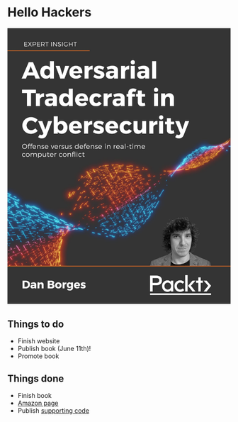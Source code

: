 
# Hello Hackers

![offense vs defense](AdversarialTradecraftCover.jpg "Adversarial Tradecraft in Cybersecurity")

## Things to do
- Finish website
- Publish book (June 11th)!
- Promote book

## Things done
- Finish book
- [Amazon page](https://www.amazon.com/Adversarial-Tradecraft-Cybersecurity-real-time-computer-ebook/dp/B0957LV496/)
- Publish [supporting code](https://github.com/ahhh/Cybersecurity-Tradecraft)
